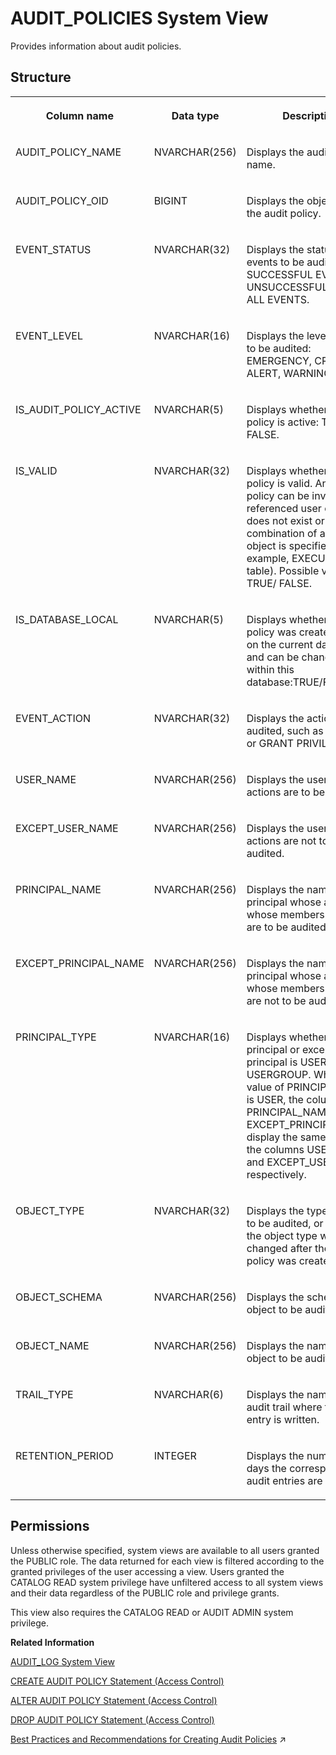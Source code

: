 <!-- loio209e4d3d75191014b419a2dc6e6a202a -->

# AUDIT\_POLICIES System View

Provides information about audit policies.



<a name="loio209e4d3d75191014b419a2dc6e6a202a___a_u_d_i_t__p_o_l_i_c_i_e_s_1struct_AUDIT_POLICIES"/>

## Structure


<table>
<tr>
<th valign="top">

Column name

</th>
<th valign="top">

Data type

</th>
<th valign="top">

Description

</th>
</tr>
<tr>
<td valign="top">

AUDIT\_POLICY\_NAME

</td>
<td valign="top">

NVARCHAR\(256\)

</td>
<td valign="top">

Displays the audit policy name.

</td>
</tr>
<tr>
<td valign="top">

AUDIT\_POLICY\_OID

</td>
<td valign="top">

BIGINT

</td>
<td valign="top">

Displays the object ID of the audit policy.

</td>
</tr>
<tr>
<td valign="top">

EVENT\_STATUS

</td>
<td valign="top">

NVARCHAR\(32\)

</td>
<td valign="top">

Displays the status of events to be audited: SUCCESSFUL EVENTS, UNSUCCESSFUL EVENTS, ALL EVENTS.

</td>
</tr>
<tr>
<td valign="top">

EVENT\_LEVEL

</td>
<td valign="top">

NVARCHAR\(16\)

</td>
<td valign="top">

Displays the level of events to be audited: EMERGENCY, CRITICAL, ALERT, WARNING, INFO.

</td>
</tr>
<tr>
<td valign="top">

IS\_AUDIT\_POLICY\_ACTIVE

</td>
<td valign="top">

NVARCHAR\(5\)

</td>
<td valign="top">

Displays whether the audit policy is active: TRUE/ FALSE.

</td>
</tr>
<tr>
<td valign="top">

IS\_VALID

</td>
<td valign="top">

NVARCHAR\(32\)

</td>
<td valign="top">

Displays whether an audit policy is valid. An audit policy can be invalid if the referenced user or object does not exist or an invalid combination of action and object is specified \(for example, EXECUTE on a table\). Possible values are TRUE/ FALSE.

</td>
</tr>
<tr>
<td valign="top">

IS\_DATABASE\_LOCAL

</td>
<td valign="top">

NVARCHAR\(5\)

</td>
<td valign="top">

Displays whether the policy was created locally on the current database and can be changed from within this database:TRUE/FALSE.

</td>
</tr>
<tr>
<td valign="top">

EVENT\_ACTION

</td>
<td valign="top">

NVARCHAR\(32\)

</td>
<td valign="top">

Displays the action to be audited, such as SELECT or GRANT PRIVILEGE.

</td>
</tr>
<tr>
<td valign="top">

USER\_NAME

</td>
<td valign="top">

NVARCHAR\(256\)

</td>
<td valign="top">

Displays the user whose actions are to be audited.

</td>
</tr>
<tr>
<td valign="top">

EXCEPT\_USER\_NAME

</td>
<td valign="top">

NVARCHAR\(256\)

</td>
<td valign="top">

Displays the user whose actions are not to be audited.

</td>
</tr>
<tr>
<td valign="top">

PRINCIPAL\_NAME

</td>
<td valign="top">

NVARCHAR\(256\)

</td>
<td valign="top">

Displays the name of the principal whose actions or whose members’ actions are to be audited.

</td>
</tr>
<tr>
<td valign="top">

EXCEPT\_PRINCIPAL\_NAME

</td>
<td valign="top">

NVARCHAR\(256\)

</td>
<td valign="top">

Displays the name of the principal whose actions or whose members’ actions are not to be audited.

</td>
</tr>
<tr>
<td valign="top">

PRINCIPAL\_TYPE

</td>
<td valign="top">

NVARCHAR\(16\)

</td>
<td valign="top">

Displays whether the principal or except principal is USER or USERGROUP. When if the value of PRINCIPAL\_TYPE is USER, the columns PRINCIPAL\_NAME and EXCEPT\_PRINCIPAL\_NAME display the same values as the columns USER\_NAME and EXCEPT\_USER\_NAME, respectively.

</td>
</tr>
<tr>
<td valign="top">

OBJECT\_TYPE

</td>
<td valign="top">

NVARCHAR\(32\)

</td>
<td valign="top">

Displays the type of object to be audited, or INVALID if the object type was changed after the audit policy was created.

</td>
</tr>
<tr>
<td valign="top">

OBJECT\_SCHEMA

</td>
<td valign="top">

NVARCHAR\(256\)

</td>
<td valign="top">

Displays the schema of object to be audited.

</td>
</tr>
<tr>
<td valign="top">

OBJECT\_NAME

</td>
<td valign="top">

NVARCHAR\(256\)

</td>
<td valign="top">

Displays the name of object to be audited.

</td>
</tr>
<tr>
<td valign="top">

TRAIL\_TYPE

</td>
<td valign="top">

NVARCHAR\(6\)

</td>
<td valign="top">

Displays the name of the audit trail where the audit entry is written.

</td>
</tr>
<tr>
<td valign="top">

RETENTION\_PERIOD

</td>
<td valign="top">

INTEGER

</td>
<td valign="top">

Displays the number of days the corresponding audit entries are retained.

</td>
</tr>
</table>



<a name="loio209e4d3d75191014b419a2dc6e6a202a__section_jxz_5fc_qhb"/>

## Permissions

Unless otherwise specified, system views are available to all users granted the PUBLIC role. The data returned for each view is filtered according to the granted privileges of the user accessing a view. Users granted the CATALOG READ system privilege have unfiltered access to all system views and their data regardless of the PUBLIC role and privilege grants.

This view also requires the CATALOG READ or AUDIT ADMIN system privilege.

**Related Information**  


[AUDIT\_LOG System View](audit-log-system-view-d1fe124.md "Provides information about audit records, with the exception of XSA-auditing.")

[CREATE AUDIT POLICY Statement \(Access Control\)](../../010-SQL-Reference/012-SQL-Statements/create-audit-policy-statement-access-control-20d3d56.md "Creates an audit policy.")

[ALTER AUDIT POLICY Statement \(Access Control\)](../../010-SQL-Reference/012-SQL-Statements/alter-audit-policy-statement-access-control-20cfb7b.md "Enables or disables an audit policy, changes audit trail target types for an audit policy, and configures the retention period of the policy.")

[DROP AUDIT POLICY Statement \(Access Control\)](../../010-SQL-Reference/012-SQL-Statements/drop-audit-policy-statement-access-control-20d6324.md "Drops an audit policy.")

[Best Practices and Recommendations for Creating Audit Policies](https://help.sap.com/viewer/a1317de16a1e41a6b0ff81849d80713c/2023_4_QRC/en-US/35eb4e567d53456088755b8131b7ed1d.html "Best practices and recommendations to help you create audit policies") :arrow_upper_right:

